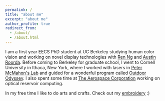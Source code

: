 ```yaml
---
permalink: /
title: "about me"
excerpt: "about me"
author_profile: true
redirect_from: 
  - /about/
  - /about.html
---
```



I am a first year EECS PhD student at UC Berkeley studying human color vision and working on novel display technologies with [Ren Ng](https://www2.eecs.berkeley.edu/Faculty/Homepages/yirenng.html) and [Austin Roorda](http://roorda.vision.berkeley.edu/). Before coming to Berkeley for graduate school, I went to Cornell University in Ithaca, New York, where I worked with lasers in [Peter McMahon's Lab](https://mcmahon.aep.cornell.edu/) and guided for a wonderful program called [Outdoor Odyssey](https://scl.cornell.edu/coe/odyssey). I also spent some time at [The Aerospace Corporation](https://aerospace.org/) working on optical reservoir computing. 

In my free time I like to do arts and crafts. Check out my [embroidery](https://hannahkdoyle.github.io/embroidery/) :)